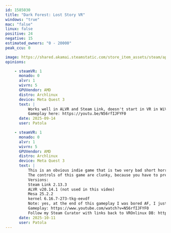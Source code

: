 ```yaml
---
id: 1585030
title: "Dark Forest: Lost Story VR"
windows: "true"
mac: "false"
linux: false
positive: 24
negative: 15
estimated_owners: "0 - 20000"
peak_ccu: 0

image: https://shared.akamai.steamstatic.com/store_item_assets/steam/apps/1585030/header.jpg?t=1726272972
opinions:

    - steamVR: 1
      monado: 0
      alvr: 1
      wivrn: 5
      GPUVendor: AMD
      distro: Archlinux
      device: Meta Quest 3
      text: |
          Works well in ALVR and Steam Link, doesn't start in VR in WiVRn (starts in the screen, and can't be interacted with).
          Gameplay here: https://youtu.be/N56rfIJFYF0
      date: 2025-09-14
      user: Patola

    - steamVR: 1
      monado: 0
      alvr: 1
      wivrn: 5
      GPUVendor: AMD
      distro: Archlinux
      device: Meta Quest 3
      text: |
          This is an obvious indie game that is two very bad short horror games (Baba Yaga and the Killers Creepers) + a never realized game (P.T.) in one. Baba Yaga is something like Monstrum without items in a cave and Killers Creepers is very much Slender: The Arrival with unreasonable levels of fog. Works both via ALVR and Steam Link, doesn't start in VR if run via WiVRn.
          The controls of this game are clunky, because you have to press X to run instead of thumbstick. And it also doesn't have strafing. But to be frank I like the games of this developer, specially the Z.O.N.A. series where he learned a lot more (and these have strafing and normal run).
          Versions:
          Steam Link 2.13.3
          ALVR v20.14.1 (not used in this video)
          Mesa 25.2.2
          kernel 6.16.7-273-tkg-eevdf
          Note: yes, at the end of this gameplay I was bored AF, I just wanted to find the killer and be unalived because the game shows no in-game menu with an exit function.
          Gameplay: https://www.youtube.com/watch?v=N56rfIJFYF0
          Follow my Steam Curator with links back to VROnlinux DB: https://store.steampowered.com/curator/45753882-VR-Linux
      date: 2025-10-11
      user: Patola
---
```

